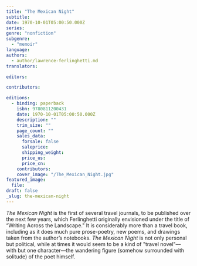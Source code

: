 ```yaml
---
title: "The Mexican Night"
subtitle:
date: 1970-10-01T05:00:50.000Z
series:
genre: "nonfiction"
subgenre:
  - "memoir"
language:
authors:
  - author/lawrence-ferlinghetti.md
translators:

editors:

contributors:

editions:
  - binding: paperback
    isbn: 9780811200431
    date: 1970-10-01T05:00:50.000Z
    description: ""
    trim_size: ""
    page_count: ""
    sales_data:
      forsale: false
      saleprice:
      shipping_weight:
      price_us:
      price_cn:
    contributors:
    cover_image: "/The_Mexican_Night.jpg"
featured_image:
  file:
draft: false
_slug: the-mexican-night
---
```


_The Mexican Night_ is the first of several travel journals, to be published over the next few years, which Ferlinghetti originally envisioned under the title of “Writing Across the Landscape." It is considerably more than a travel book, including as it does much pure prose-poetry, new poems, and drawings taken from the author’s notebooks. _The Mexican Night_ is not only personal but political, while at times it would seem to be a kind of "travel novel"––with but one character––the wandering figure (somehow surrounded with solitude) of the poet himself.

